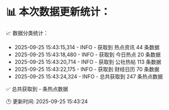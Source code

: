 📊 本次数据更新统计：
==========================

📈 数据分类统计：
- 2025-09-25 15:43:15,314 - INFO - 获取到 热点资讯 44 条数据
- 2025-09-25 15:43:18,480 - INFO - 获取到 今日热点 20 条数据
- 2025-09-25 15:43:20,714 - INFO - 获取到 公社热帖 113 条数据
- 2025-09-25 15:43:22,175 - INFO - 获取到 财经日历 70 条数据
- 2025-09-25 15:43:24,324 - INFO - 总共获取到 247 条热点数据

✅ 总共获取到 - 条热点数据

🕐 更新时间: 2025-09-25 15:43:24
